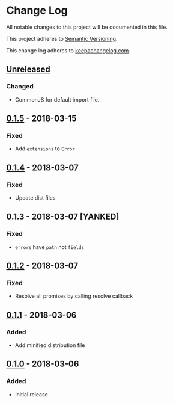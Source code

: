 # Change Log

All notable changes to this project will be documented in this file.

This project adheres to [Semantic Versioning](http://semver.org/).

This change log adheres to [keepachangelog.com](http://keepachangelog.com).

## [Unreleased]
### Changed
- CommonJS for default import file.

## [0.1.5] - 2018-03-15
### Fixed
- Add `extensions` to `Error`

## [0.1.4] - 2018-03-07
### Fixed
- Update dist files

## 0.1.3 - 2018-03-07 [YANKED]
### Fixed
- `errors` have `path` not `fields`

## [0.1.2] - 2018-03-07
### Fixed
- Resolve all promises by calling resolve callback

## [0.1.1] - 2018-03-06
### Added
- Add minified distribution file

## [0.1.0] - 2018-03-06
### Added
- Initial release

[Unreleased]: https://github.com/increments/graphql-client-js/compare/v0.1.5...HEAD
[0.1.5]: https://github.com/increments/graphql-client-js/compare/v0.1.4...v0.1.5
[0.1.4]: https://github.com/increments/graphql-client-js/compare/v0.1.2...v0.1.4
[0.1.2]: https://github.com/increments/graphql-client-js/compare/v0.1.1...v0.1.2
[0.1.1]: https://github.com/increments/graphql-client-js/compare/v0.1.0...v0.1.1
[0.1.0]: https://github.com/increments/graphql-client-js/compare/866b51d...v0.1.0
